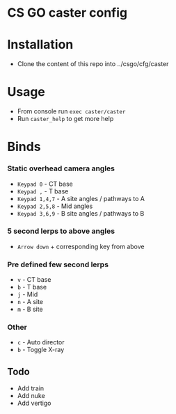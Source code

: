 CS GO caster config
===================

# Installation
- Clone the content of this repo into ../csgo/cfg/caster

# Usage
- From console run `exec caster/caster`
- Run `caster_help` to get more help


# Binds

### Static overhead camera angles
- `Keypad 0` - CT base
- `Keypad ,` - T base
- `Keypad 1,4,7` - A site angles / pathways to A
- `Keypad 2,5,8` - Mid angles
- `Keypad 3,6,9` - B site angles / pathways to B

### 5 second lerps to above angles
- `Arrow down` + corresponding key from above

### Pre defined few second lerps
- `v` - CT base
- `b` - T base
- `j` - Mid
- `n` - A site
- `m` - B site

### Other
- `c` - Auto director
- `b` - Toggle X-ray


## Todo
- Add train
- Add nuke
- Add vertigo
